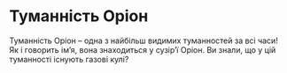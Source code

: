 # Туманність Оріон

Туманність Оріон – одна з найбільш видимих туманностей за всі часи! Як і
говорить ім’я, вона знаходиться у сузір’ї Оріон. Ви знали, що у цій туманності
існують газові кулі?

